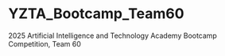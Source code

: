 # YZTA_Bootcamp_Team60
 2025 Artificial Intelligence and Technology Academy Bootcamp Competition, Team 60
